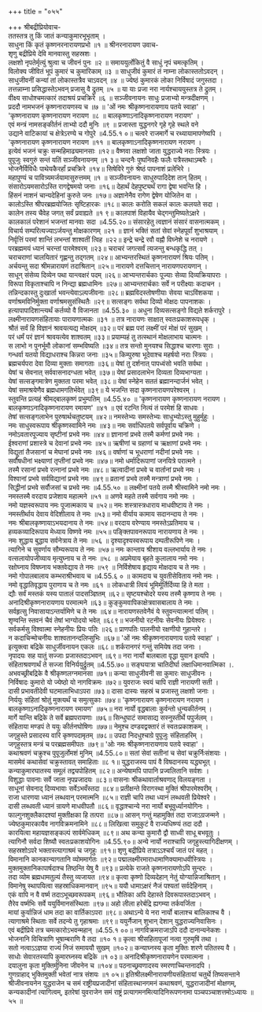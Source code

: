 +++
title = "०५५"

+++
श्रीबद्रीप्रियोवाच-  
ततस्तत्र तु किं जातं कन्याकुमारभूभृताम् ।  
साधुना किं कृतं कृष्णनरनारायणप्रभो ॥१ ॥
श्रीनरनारायण उवाच-  
शृणु बद्रीप्रिये देवि मानवास्तु सहस्रशः ।  
लक्षशो नृपतेर्मृत्युं श्रुत्वा च जीवनं पुनः ॥२ ॥
समाययुर्लोकितुं वै साधुं नृपं चमत्कृतिम् ।  
विलोक्य जीवितं भूपं कुमारं च कुमारिकाम् ॥३ ॥
साधुजीवं कुमारं तं नाम्ना लोकास्ततोऽवदन् ।  
साधुजीवनीं कन्यां तां लोकास्तत्रैव चाऽवदन् ॥४ ॥
ज्येष्ठं कुमारकं लोका निर्विषादं जगुस्तदा ।  
तत्तन्नाम्ना प्रसिद्धास्तेऽभवन् प्रजासु वै द्रुतम् ॥५ ॥
या याः प्रजा नरा नार्यश्चाययुस्तत्र ते द्रुतम् ।  
वीक्ष्य साधोश्चमत्कारं तदाश्रयं प्रचक्रिरे ॥६ ॥
सञ्जीवनायनः साधुः प्रजाभ्यो मन्त्रदीक्षणम् ।  
प्रददौ नामभजनं कृष्णनारायणस्य च ॥७ ॥
'ओं नमः श्रीकृष्णनारायणाय पतये स्वाहा' ।  
'कृष्णनारायण कृष्णनारायण नरायण ॥८ ॥
बालकृष्णाऽनादिकृष्णनारायण नरायण' ।  
एवं मन्त्रं नामसङ्कीर्तनं ताभ्यो ददौ मुनिः ॥९ ॥
प्रजास्ता युद्धनगरे गृहे गृहे स्थले वने  
उद्याने वाटिकायां च क्षेत्रेऽरण्ये च गोपुरे ॥4.55.१ ०॥
चत्वरे राजमार्गे च रथ्यायामापणेष्वपि ।  
'कृष्णनारायण कृष्णनारायण नरायण ॥११ ॥
बालकृष्णाऽनादिकृष्णनारायण नरायण ।  
इत्येवं भजनं चक्रुः सन्महिमाढ्यमानसाः ॥१२॥
वैष्णवा लक्षशो जाता युद्धराज्ये नराः स्त्रियः ।  
पुपूजुः स्वगुरुं सन्तं यतिं सञ्जीवनायनम् ॥१ ३॥
चन्दनैः पुष्पनिवहैः फलैः पत्रैस्तथाऽम्बरैः ।  
भोजनैर्विविधैः पाथेयकैरर्हां प्रचक्रिरे ॥१४॥
सिषेविरे गुरुं श्रेष्ठं पापनाशं प्रलेभिरे ।  
महापुण्यं च पावित्र्यमर्जयामासुरुत्तमम् ॥१ ॥
सञ्जीवनायनः साधुरुपादिदेश तान् हितम् ।  
संसारोऽयमसारोऽस्ति रागद्वेषमयो जनाः ॥१६॥
देहार्थं देहपुष्ट्यर्थं रागा द्वेषा भवन्ति हि ।  
हिंसनं नाशनं चान्यदेहिनां कुरुते जनः ॥१७॥
अज्ञानेनैव रागेण द्वेषेण योजितेन वा ।  
कालोऽस्ति श्रीपरब्रह्मयोजितः सृष्टिहारकः ॥१८॥
कालः करोति सकलं कालः कलयते सदा ।  
कालेन तस्य चैवेह जगत् सर्वं प्रवाह्यते ॥१ ९॥
कालपाशं विहायैव चेद्गन्तुमिष्यतेऽक्षरे ।  
कालकालं परेशानं भजन्तां मानवाः सदा ॥4.55.२०॥
संसारहेतु त्वज्ञानं संसारं वासनात्मकम् ।  
विचार्य सम्परित्यज्याऽर्जयन्तु मोक्षकारणम् ॥२१ ॥
ज्ञानं भक्तिं सतां सेवां स्नेहपूर्वां शुभाश्रयाम् ।  
निर्वृत्तिं परमां शान्तिं लभन्तां शाश्वतीं त्विह ॥२२॥
इन्द्रे चन्द्रे रवौ वह्नौ विघ्नेशे च नरायणे ।  
परब्रह्ममयं ध्यानं चरन्तां पारमेश्वरम् ॥२३॥
चराचरं जगत्सर्वं त्यजन्तु बन्धकृद्धि तत् ।  
चराचराणां चालयितारं गृह्णन्तु तद्गतम् ॥२४॥
आभ्यन्तरस्थितं कृष्णनारायणं श्रियः पतिम् ।  
अर्चयन्तु सदा श्रीमन्नारायणं तदाश्रितान् ॥२५॥
नारायणे दत्तचित्तान् नारायणपरायणान् ।  
साधून् संसेव्य दिव्येन पथा यान्त्वक्षरं पदम् ॥२६॥
आभ्यन्तरार्चकाः पूज्याः सेव्या दिव्यक्रियापराः ।  
विरूपा विकृताश्चापि न निन्द्या ब्रह्मधामिनः ॥२७॥
आभ्यन्तरार्चकाः सर्वे न परीक्ष्याः कदाचन ।  
तन्निन्दकास्तु दुःखार्ता भवन्त्येवाऽल्पजीवनाः ॥२८॥
ब्रह्मविदस्तोषणीयाः सेवया चाऽविंशकया ।  
वर्णाश्रमविनिर्मुक्ता वर्णाश्रमसुसंस्थितैः ॥२९॥
सत्सङ्गः सर्वथा दिव्यो मोक्षदः पापनाशकः ।  
हत्यापापादिशान्त्यर्थं कर्तव्यो वै विजानता ॥4.55.३० ॥
अधुना दिव्यसत्सङ्गो विद्यते शर्करापुरे ।  
लक्ष्मीनारायणसंहितायाः पारायणात्मकः ॥३१ ॥
तत्र नारायणः साक्षात् स्वतःप्रकाशरूपधृक् ।  
श्रौतं सर्वं हि विज्ञानं श्रावयत्यद्य मोक्षदम् ॥३२॥
परं ब्रह्म परां लक्ष्मीं परं मोक्षं परं सुखम् ।  
परं धर्मं परं ज्ञानं श्रावयत्येव शाश्वतम् ॥३३॥
प्रयाम्यहं तु तत्स्थानं मोक्षलाभाय चात्मनः ।  
स लाभो न पुनर्भूमौ लोकानां सम्भविष्यति ॥३४॥
तत्र सन्तो मुनयश्च सिद्धाश्च चारणाः सुराः ।  
गन्धर्वा यतयो विद्याधराश्च किन्नरा जनाः ॥३५॥
किम्पुरुषा भूदेवाश्च महर्षयो नराः स्त्रियः ।  
ब्रह्मचर्यपरा देवा दिव्या मुक्ताः समागताः ॥३६॥
येषां तु दर्शनात् पापध्वंसो भवति सर्वथा ।  
येषां च सेवनात् सर्ववासनादग्धता भवेत् ॥३७॥
येषां प्रसादलाभेन दिव्यता दिव्यभाग्यता ।  
येषां सत्सङ्गमात्रेण मुक्तता परमा भवेत् ॥३८॥
येषां स्नेहेन सततं ब्रह्मानन्दार्जनं भवेत् ।  
येषां समाश्रयेणैव ब्रह्मधामगतिर्भवेत् ॥३९॥
ये भजन्ति सदा कृष्णनारायणपरेश्वरम् ।  
स्तुवन्ति प्रत्यहं श्रीमद्बालकृष्णं प्रभुम्पतिम् ॥4.55.४० ॥
'कृष्णनारायण कृष्णनारायण नरायण ।  
बालकृष्णाऽनादिकृष्णनारायण रमायण' ॥४१ ॥
एवं रटन्ति नित्यं तं परमेशं हि साधवः ।  
तेषां सत्सङ्गलाभेन पुरुषार्थचतुष्टयम् ॥४२॥
नमस्तेभ्यः समस्तेभ्यः साधुभ्योऽस्तु मुहुर्मुहुः ।  
नमः साधुस्वरूपाय श्रीकृष्णस्वामिने नमः ॥४३॥
नमः सर्वाधिपतये सर्वपूर्वाय चक्रिणे ।  
नमोऽवतारपूज्याय सृष्टीनां प्रभवे नमः ॥४४॥
ज्ञानानां प्रभवे तस्मै कर्मणां प्रभवे नमः ।  
ईश्वराणां प्रशास्त्रे च देवानां प्रभवे नमः ॥४५॥
ऋषीणां च ग्रहाणां च ऋक्षाणां प्रभवे नमः ।  
विद्युतां तैजसानां च मेघानां प्रभवे नमः ॥४६॥
वर्षाणां च भूधराणां नदीनां प्रभवे नमः ।  
सर्वौषधीनां भक्ष्याणां तृप्तीनां प्रभवे नमः ॥४७॥
नमो धर्मादिरूपाणां जनयित्रे परात्मने ।  
तस्मै रसानां प्रभवे रत्नानां प्रभवे नमः ॥४८॥
ऋत्वादीनां प्रभवे च वार्तानां प्रभवे नमः ।  
विश्वानां प्रभवे सर्वविद्यानां प्रभवे नमः ॥४९॥
व्रतानां प्रभवे तस्मै मन्त्राणां प्रभवे नमः ।  
सिद्धीनां प्रभवे सर्वौजसां च प्रभवे नमः ॥4.55.५० ॥
लक्ष्मीनां पतये तस्मै श्रीस्वामिने नमो नमः ।  
नमस्तस्मै वरदाय प्रजेशाय महात्मने ॥५१ ॥
अणवे महते तस्मै सर्वगाय नमो नमः ।  
नमो यज्ञस्वरूपाय नमः पूजात्मकाय च ॥५२॥
नमः शस्त्रास्त्रधाराय माधवीष्टाय ते नमः ।  
नमस्तीर्थाय देवाय वेदिशीलाय ते नमः ॥५३॥
नमो वीर्याय कामाय सदानन्दाय ते नमः ।  
नमः श्रीबालकृष्णायाऽभयदानाय ते नमः ॥५४॥
वरदाय वरेण्याय नमस्तेऽप्रतिमाय च ।  
हव्यकव्यादिरूपाय मेध्याय विष्णवे नमः ॥५५॥
पङ्क्तिपावनरूपाय नारायणाय ते नमः ।  
नमः शुद्धाय बुद्धाय सर्वनेत्राय ते नमः ॥५६ ॥
दृश्यादृश्यस्वरूपाय दम्पतीरूपिणे नमः ।  
त्यागिने च सुवर्णाय सौम्यरूपाय ते नमः ॥५७॥
नमः कान्ताय श्रीशाय वल्लभार्याय ते नमः ।  
वत्सलायोपजीव्याय मृत्युघ्नाय च ते नमः ॥५८ ॥
अप्रमेयाय बृहते कुलालाय नमो नमः ।  
रक्षोघ्नाय विषघ्नाय भक्तवेद्याय ते नमः ॥५९ ॥
निर्विशेषाय हृद्याय मोक्षदाय च ते नमः ।  
नमो गोपालबालाय कम्भराश्रीभवाय च ॥4.55.६ ० ॥
कामदाय च युवतीसेविताय नमो नमः ।  
नमो वृद्धातिवृद्धाय पुराणाय च ते नमः ॥६१ ॥
लोकधात्री त्वियं भूमिर्मूर्तिर्दिव्या हि ते मता ।  
द्यौः सर्वं मस्तकं यस्य पातालं पादसञ्ज्ञितम् ॥६२॥
सृष्टयश्चोदरे यस्य तस्मै कृष्णाय ते नमः ।  
अनादिश्रीकृष्णनारायणाय परमात्मने ॥६३॥
कुङ्कुमवापिकाक्षेत्रवासबालाय ते नमः ।  
सर्वहृत्सु निवासायाऽन्तर्यामिणे च ते नमः ॥६४॥
नारायणस्तवेनैवं ये स्तुवन्त्यात्मनां पतिम् ।  
शृण्वन्ति स्तवनं चैवं तेषां भाग्योदयो भवेत् ॥६८९॥
भजनीयो रटनीयः सेवनीयः प्रियेश्वरः ।  
सर्वकर्मसु विश्वात्मा स्नेहनीयः प्रियः पतिः ॥२६॥
प्राणपतिः पालनीयो रक्षणीयो गुहान्तरे ।  
न कदाचिन्मोचनीयः शाश्वतानन्दलिप्सुभिः ॥६७॥
'ओं नमः श्रीकृष्णनारायणाय पतये स्वाहा' ।  
इत्युक्त्वा बद्रिके साधुर्जीवनायन एकलः ॥६८॥
शर्करानगरं गन्तुं समियेष तदा जनाः ।  
नृपादयः सह यातुं सज्जाः प्रजास्तदाऽभवन् ॥६९॥
नरा नार्यो बालबाला वृद्धा युवान इत्यपि ।  
संहिताश्रवणार्थं ते सज्जा विनिर्ययुर्द्रुतम् ॥4.55.७०॥
सङ्घयात्रा चातिदीर्घा लक्षाधिमानवात्मिका ।.  
अभवच्छ्रीबद्रिके वै श्रीकृष्णलग्नमानसा ॥७१॥
कन्या साधुजीवनी सा कुमारः साधुजीवनः ।  
निर्विषादः कुमारो यो ज्येष्ठो यो नागविक्रमः ॥७२॥
युवराजः स्वयं चापि राज्ञी नारायणी सती ।  
दासी प्रभावतीदेवी घटमालाभिधाऽपरा ॥७३॥
दासा दास्यः सहस्रं च प्रजास्तु लक्षशो जनाः ।  
निर्ययुः संहितां श्रोतुं मुक्त्यर्थं च समुत्सुकाः ॥७४॥
'कृष्णनारायण कृष्णनारायण नरायण ।  
बालकृष्णाऽनादिकृष्णनारायण रमायण' ॥७५॥
नरा नार्यो वृद्धबालाः कुर्वन्तो धुन्यकीर्तनम् ।  
मार्गे यान्ति बद्रिके ते सर्वे ब्रह्मपरायणाः ॥७६॥
सिन्धुघाटं समासाद्य सस्नुस्तीर्थे पपुर्जलम् ।  
संहिताया मण्डपं ते ययुः कीर्तनघोषिणः ॥७७॥
नेमुश्च दण्डवद्वक्तारं तं स्वतःप्रकाशकम् ।  
जगृहुस्ते प्रसादस्य वारि कृष्णपदामृतम् ॥७८॥
उपदा निदधुश्चाग्रे पुपूजुः संहिताहरिम् ।  
जगृहुस्तत्र मन्त्रं च परब्रह्मसमीपतः ॥७९॥
'ओः नमः श्रीकृष्णनारायणाय पतये स्वाहा' ।  
कथाश्रवणं चक्रुश्च पुपूजुर्लोमशं मुनिम् ॥4.55.८०॥
सतां सेवां सतीनां च सेवां चक्रुर्निःसंशयाः ।  
मासमेवं कथासेवां चक्रुस्तावत् समाहिताः ॥८ १॥
युद्धराजस्य पापं वै विषदानस्य यद्ध्यभूत् ।  
कन्याकुमारघातस्य समूलं तद्व्यपोहितम् ॥८२॥
अन्येषामपि पापानि प्रज्वलितानि सर्वशः ।  
विशुद्धाः पावनाः सर्वे जाता नृपप्रजादयः ॥८३॥
वासनाः श्रीकथावार्ताश्रवणाद् विलयङ्गता ।  
साधूनां सेवनाद् दिव्यभावाः सर्वेऽभवँस्तदा ॥८४॥
प्रतीक्षन्ते विरागस्था मुक्तिं श्रीपारमेश्वरीम् ।  
राजा धारणया ध्यानं लब्धवान् परमात्मनि ॥८५॥
राज्ञी चापि तथा ध्यानं लब्धवती प्रियेश्वरे ।  
दासी लब्धवती ध्यानं न्रायणे माधवीपतौ ॥८६॥
वृद्धाश्चान्ये नरा नार्यो बभूवुर्ध्यानयोगिनः ।  
फाल्गुनशुक्लैकादश्यां मुक्तीक्षका हि तत्परा ॥८७॥
आसन् गन्तुं महामुक्तिं तदा राजाऽग्रजन्मने ।  
ज्येष्ठकुमारकायैव नागविक्रमनामिने ॥८८॥
लिखित्वा समुकुटं वै राज्यधिष्ण्यं तदा ददौ ।  
कारयित्वा महायज्ञसङ्कल्पं सार्वमेधिकम् ॥८९॥
अथ कन्या कुमारौ द्वौ साध्वी साधू बभवूतुः ।  
त्यागिनौ सर्वदा शिष्यौ स्वतःप्रकाशयोगिनः ॥4.55.९०॥
अन्ये नार्यो नराश्चापि जगृहुस्त्यागिदीक्षणम् ।  
सहस्रशोऽपरे भक्तास्त्यागाश्रमं च जगृहुः ॥९१॥
शृणु बद्रीप्रिये तत्राऽऽश्चर्यं जातं परं महत् ।  
विमानानि कानकान्यागतानि व्योममार्गतः ॥९२॥
पद्मालक्ष्मीरमाराधामाणिक्यामाधवीस्त्रियः ।  
मुक्तमुक्तानिकापार्षदाश्च तिष्ठन्ति येषु वै ॥९३॥
प्रत्येके राजते कृष्णनारायणोऽपि सुन्दरः ।  
तदा व्योम ब्रह्मधामतुल्यं तैस्तु व्यजायत ॥९४॥
कृत्वा कृष्णो दिव्यदेहान् नेतुं योग्यान्निजाश्रितान् ।  
विमानेषु स्थापयित्वा सहस्राधिकमानवान् ॥९५॥
ययौ धामाऽक्षरं नैजं पश्यतां सर्वदेहिनाम् ।  
एकं वापि न वै वर्ष्म तदाऽभूच्छवरूपकम् ॥९६॥
भौतिका अपि देहास्ते दिवरूपास्तदाऽभवन् ।  
तैरेव वर्ष्मभिः सर्वे ययुर्विमानसंस्थिताः ॥९७॥
अहो लीला हरेर्बद्रि ह्यगम्या तर्कवर्जिता ।  
मायां कुर्यान्निजं धाम तदा का वार्तिकाऽपरा ॥९८॥
अथाऽन्ये ये नरा नार्यो बालाश्च बालिकाश्च वै ।  
त्यागाश्रमे स्थिताः सर्वे तदन्ये तु गृहाश्रमाः ॥९९॥
ययुर्नैजान् शुभान् देशान् युद्धराज्यनिवासिनः ।  
एवं बद्रीप्रिये तत्र चमत्कारोऽभवन्महान् ॥4.55.१ ००॥
नागविक्रमराजाऽपि ददौ दानान्यनेकशः ।  
भोजनानि विचित्राणि भूषाम्बराणि वै तदा ॥१० १॥
कृत्वा श्रीसहितापूजां नत्वा गुरुमृषिं तथा ।  
सतो नत्वाऽऽज्ञया राज्यं निजं समाययौ सुखम् ॥१०२॥
कन्याघ्नस्य कृता मुक्तिः शरणे पतितस्य वै ।  
साधोः सेवारतस्यापि कुमारघ्नस्य बद्रिके ॥१ ०३॥
अनादिश्रीकृष्णनारायणेन परमात्मना ।  
दयालुना कृता मुक्तिर्मुनिना जीवनेन च ॥१०४॥
पठनाच्छ्रवणादस्य स्मरणाच्चिन्तनादपि ।  
गुणग्राहाद् भुक्तिमुक्ती भवेतां नात्र संशयः ॥१ ०५॥
इतिश्रीलक्ष्मीनारायणीयसंहितायां चतुर्थे तिष्यसन्ताने श्रीजीवनायनेन युद्धराजेन च समं राष्ट्रीयप्रजादीनां संहितास्थानगमनं कथाश्रवणं, युद्धराजादीनां मोक्षणम्, कन्यकादीनां त्यागित्वम्, इतरेषां युवराजेन समं राष्ट्रं प्रत्यागमनमित्यादिनिरूपणनामा पञ्चपञ्चाशत्तमोऽध्यायः ॥५५ ॥
    
    

